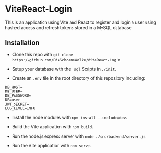 # ViteReact-Login

This is an application using Vite and React to register and login a user using hashed access and refresh tokens stored in a MySQL database.


## Installation

- Clone this repo with `git clone https://github.com/DieSchoeneWolke/ViteReact-Login`.

- Setup your database with the `.sql` Scripts in `./init`.

- Create an `.env` file in the root directory of this repository including:

```
DB_HOST=
DB_USER=
DB_PASSWORD=
DB=user
JWT_SECRET=
LOG_LEVEL=INFO
```

- Install the node modules with `npm install --include=dev`.

- Build the Vite application with `npm build`.

- Run the node.js express server with `node ./src/backend/server.js`.

- Run the Vite application with `npm serve`.